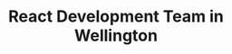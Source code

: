 ---
title: React Development Team in Wellington
permalink: /landings/locations/wellington/developer/react
technology: React
location: Wellington
---